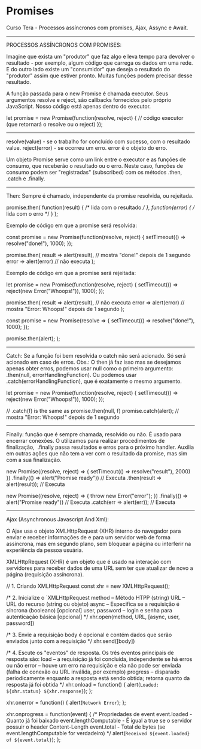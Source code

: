 # Promises
Curso Tera - Processos assíncronos com promises, Ajax, Assync e Await.
_____

PROCESSOS ASSÍNCRONOS COM PROMISES:

Imagine que exista um "produtor" que faz algo e leva tempo para devolver o resultado - por exemplo, algum código que carrega os dados em uma rede. E do outro lado existe um "consumidor" que deseja o resultado do "produtor" assim que estiver pronto. Muitas funções podem precisar desse resultado. 

A função passada para o new Promise é chamada executor.
Seus argumentos resolve e reject, são callbacks fornecidos pelo próprio JavaScript. Nosso código está apenas dentro do executor.

let promise = new Promise(function(resolve, reject) {
  // código executor (que retornará o resolve ou o reject)
});

_____

resolve(value) - se o trabalho for concluído com sucesso, com o resultado value.
reject(error) - se ocorreu um erro. error é o objeto do erro.

Um objeto Promise serve como um link entre o executor e as funções de consumo, que receberão o resultado ou o erro. Neste caso, funções de consumo podem ser "registradas" (subscribed) com os métodos .then, .catch e .finally.

_____

Then: Sempre é chamado, independente da promise resolvida, ou rejeitada.

promise.then(
  function(result) { /* lida com o resultado */ },
  function(error) { /* lida com o erro */ }
);

Exemplo de código em que a promise será resolvida:

const promise = new Promise(function(resolve, reject) {
  setTimeout(() => resolve("done!"), 1000);
});

promise.then(
  result => alert(result), // mostra "done!" depois de 1 segundo
  error => alert(error) // não executa
);

Exemplo de código em que a promise será rejeitada:

let promise = new Promise(function(resolve, reject) {
  setTimeout(() => reject(new Error("Whoops!")), 1000);
});

promise.then(
  result => alert(result), // não executa
  error => alert(error) // mostra "Error: Whoops!" depois de 1 segundo
);

const promise = new Promise(resolve => {
  setTimeout(() => resolve("done!"), 1000);
});

promise.then(alert);
);

_____

Catch: Se a função foi bem resolvida o catch não será acionado. Só será acionado em caso de erros. Obs.: O then já faz isso mas se desejamos apenas obter erros, podemos usar null como o primeiro argumento: .then(null, errorHandlingFunction). Ou podemos usar .catch(errorHandlingFunction), que é exatamente o mesmo argumento.

let promise = new Promise(function(resolve, reject) {
  setTimeout(() => reject(new Error("Whoops!")), 1000);
});

// .catch(f) is the same as promise.then(null, f)
promise.catch(alert); // mostra "Error: Whoops!" depois de 1 segundo

_____

Finally: função que é sempre chamada, resolvido ou não. É usado para encerrar conexões. O utilizamos para realizar procedimentos de finalização,  .finally passa resultados e erros para o próximo handler. Auxilia em outras ações que não tem a ver com o resultado da promise, mas sim com a sua finalização.

new Promise((resolve, reject) => {
  setTimeout(() => resolve("result"), 2000)
})
  .finally(() => alert("Promise ready")) // Executa
 .then(result => alert(result)); // Executa

new Promise((resolve, reject) => {
  throw new Error("error");
})
  .finally(() => alert("Promise ready")) // Executa
  .catch(err => alert(err));  // Executa

_____

Ajax (Asynchronous Javascript And Xml):

O Ajax usa o objeto XMLHttpRequest (XHR) interno do navegador para enviar e receber informações de e para um servidor web de forma assíncrona, mas em segundo plano, sem bloquear a página ou interferir na experiência da pessoa usuária. 

XMLHttpRequest (XHR) é um objeto que é usado na interação com servidores para receber dados de uma URL sem ter que atualizar de novo a página (requisição assíncrona).

// 1. Criando XMLHttpRequest
const xhr = new XMLHttpRequest();

/* 2. Inicialize o `XMLHttpRequest
method – Método HTPP (string)
URL – URL do recurso (string ou objeto)
async – Especifica se a requisição é síncrona (booleano) [opcional]
user, password – login e senha para autenticação básica [opcional] 
*/
xhr.open(method, URL, [async, user, password])

/* 3. Envie a requisição
body é opcional e contém dados que serão enviados junto com a requisição
*/
xhr.send([body])

/* 4. Escute os "eventos" de resposta. Os três eventos principais de resposta são:
load – a requisição já foi concluída, independente se há erros ou não
error – houve um erro na requisição e ela não pode ser enviada (falha de conexão ou URL inválida, por exemplo)
progress – disparado periodicamente enquanto a resposta está sendo obtida; retorna quanto da resposta já foi obtida
*/
xhr.onload = function() {
  alert(`Loaded: ${xhr.status} ${xhr.response}`);
};

xhr.onerror = function() { 
  alert(`Network Error`);
};

xhr.onprogress = function(event) {
   /* Propriedades de event
event.loaded - Quanto já foi baixado
event.lengthComputable - É igual a true se o servidor possuir o header Content-Length
event.total - Total de bytes (se event.lengthComputable for verdadeiro)
  */
  alert(`Received ${event.loaded} of ${event.total}`);
};